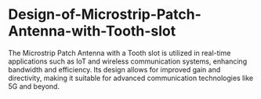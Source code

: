 # Design-of-Microstrip-Patch-Antenna-with-Tooth-slot
The Microstrip Patch Antenna with a Tooth slot is utilized in real-time applications such as IoT and wireless communication systems, enhancing bandwidth and efficiency. Its design allows for improved gain and directivity, making it suitable for advanced communication technologies like 5G and beyond.
